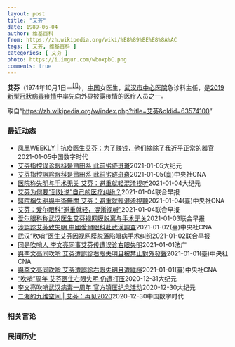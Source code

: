 ```yaml
---
layout: post
title: "艾芬"
date: 1989-06-04
author: 维基百科
from: https://zh.wikipedia.org/wiki/%E8%89%BE%E8%8A%AC
tags: [ 艾芬, 维基百科 ]
categories: [ 艾芬 ]
photo: https://i.imgur.com/wboxpbC.png
comments: true
---
```

<div class="mw-parser-output"><p><b>艾芬</b>（1974年10月1日－<sup id="cite_ref-1" class="reference"><a href="#cite_note-1">[1]</a></sup>），<a href="/wiki/%E4%B8%AD%E5%9B%BD" class="mw-redirect" title="中国">中国</a>女医生，<a href="/wiki/%E6%AD%A6%E6%B1%89%E5%B8%82%E4%B8%AD%E5%BF%83%E5%8C%BB%E9%99%A2" title="武汉市中心医院">武汉市中心医院</a>急诊科主任，是<a href="/wiki/2019%E6%96%B0%E5%9E%8B%E5%86%A0%E7%8B%80%E7%97%85%E6%AF%92%E7%96%AB%E6%83%85" class="mw-redirect" title="2019新型冠狀病毒疫情">2019新型冠狀病毒疫情</a>中率先向外界披露疫情的医疗人员之一。
</p>
</div><noscript><img src="//zh.wikipedia.org/wiki/Special:CentralAutoLogin/start?type=1x1" alt="" title="" width="1" height="1" style="border: none; position: absolute;"></noscript>
<div class="printfooter">取自“<a dir="ltr" href="https://zh.wikipedia.org/w/index.php?title=艾芬&amp;oldid=63574100">https://zh.wikipedia.org/w/index.php?title=艾芬&amp;oldid=63574100</a>”</div><div id="recent-news"><h3>最近动态</h3><ul><li><a href="https://nodebe4.github.io/waimei/2021-01-05/%E5%87%A4%E5%87%B0WEEKLY-%E6%8A%97%E7%96%AB%E5%8C%BB%E7%94%9F%E8%89%BE%E8%8A%AC-%E4%B8%BA%E4%BA%86%E8%B5%9A%E9%92%B1-%E4%BB%96%E4%BB%AC%E6%91%98%E9%99%A4%E4%BA%86%E6%88%91%E8%BF%91%E4%B9%8E%E6%AD%A3%E5%B8%B8%E7%9A%84%E5%99%A8%E5%AE%98" title="凤凰WEEKLY | 抗疫医生艾芬：为了赚钱，他们摘除了我近乎正常的器官—— 作者：米利暗 夏二 2020年12月30日，大多数人都沉浸在喜迎新年的欢乐中，但有一个医生，她却快乐不起来。 她就是...">凤凰WEEKLY | 抗疫医生艾芬：为了赚钱，他们摘除了我近乎正常的器官</a><time>2021-01-05</time><a class="tag">中国数字时代</a></li>
<li><a href="https://nodebe4.github.io/waimei/2021-01-05/%E8%89%BE%E8%8A%AC%E6%8C%87%E6%8E%A7%E8%AF%AF%E8%AF%8A%E7%9C%BC%E7%A7%91%E6%98%AF%E8%8E%86%E7%94%B0%E7%B3%BB-%E6%AD%A4%E5%89%8D%E5%8A%A3%E8%BF%B9%E6%96%91%E6%96%91" title="艾芬指控误诊眼科是莆田系 此前劣迹斑斑—— 【大纪元2021年01月06日讯】武汉肺炎疫情“发哨人”艾芬医师遭误诊导致右眼失明后，直指负责诊疗的湖北爱尔眼科医院属于“莆田系”医院，再度唤起部分中...">艾芬指控误诊眼科是莆田系 此前劣迹斑斑</a><time>2021-01-05</time><a class="tag">大纪元</a></li>
<li><a href="https://nodebe4.github.io/waimei/2021-01-05/%E8%89%BE%E8%8A%AC%E6%8C%87%E6%8E%A7%E8%AA%A4%E8%A8%BA%E7%9C%BC%E7%A7%91%E6%98%AF%E8%8E%86%E7%94%B0%E7%B3%BB-%E6%AD%A4%E5%89%8D%E5%8A%A3%E8%B7%A1%E6%96%91%E6%96%91" title="艾芬指控誤診眼科是莆田系 此前劣跡斑斑—— （中央社記者邱國強北京5日電）武漢肺炎疫情「發哨人」艾芬醫師遭誤診導致右眼失明後，直指負責診療的湖北愛爾眼科醫院屬於「莆田系」醫院，再度喚起部分中國民...">艾芬指控誤診眼科是莆田系 此前劣跡斑斑</a><time>2021-01-05</time><a class="tag">(臺)中央社CNA</a></li>
<li><a href="https://nodebe4.github.io/waimei/2021-01-04/%E5%8C%BB%E9%99%A2%E7%A7%B0%E5%A4%B1%E6%98%8E%E4%B8%8E%E6%89%8B%E6%9C%AF%E6%97%A0%E5%85%B3-%E8%89%BE%E8%8A%AC-%E9%81%BF%E9%87%8D%E5%B0%B1%E8%BD%BB%E6%B7%B7%E6%B7%86%E8%A7%86%E5%90%AC" title="医院称失明与手术无关 艾芬：避重就轻混淆视听—— 【大纪元2021年01月04日讯】针对中国武汉中心医院急诊科主任艾芬遭误诊导致右眼失明，治疗的爱尔眼科医院今天声称，艾芬的失明与手术“无直接关联...">医院称失明与手术无关 艾芬：避重就轻混淆视听</a><time>2021-01-04</time><a class="tag">大纪元</a></li>
<li><a href="https://nodebe4.github.io/waimei/2021-01-04/%E8%89%BE%E8%8A%AC%E4%B8%BA%E4%BD%95%E8%A6%81-%E5%88%B0%E5%A4%84%E8%AF%B4-%E8%87%AA%E5%B7%B1%E7%9A%84%E5%8C%BB%E7%96%97%E7%BA%A0%E7%BA%B7" title="艾芬为何要“到处说”自己的医疗纠纷？—— 艾芬声称在一家民营眼科医院接受白内障手术后视网膜脱离。（艾芬微博） 被称为冠病疫情“发哨人”的武汉医生艾芬，从元旦前夕起“到处说”，声称在一家民营眼科医...">艾芬为何要“到处说”自己的医疗纠纷？</a><time>2021-01-04</time><a class="tag">联合早报</a></li>
<li><a href="https://nodebe4.github.io/waimei/2021-01-04/%E9%86%AB%E9%99%A2%E7%A8%B1%E5%A4%B1%E6%98%8E%E8%88%87%E6%89%8B%E8%A1%93%E7%84%A1%E9%97%9C-%E8%89%BE%E8%8A%AC-%E9%81%BF%E9%87%8D%E5%B0%B1%E8%BC%95%E6%B7%B7%E6%B7%86%E8%A6%96%E8%81%BD" title="醫院稱失明與手術無關 艾芬：避重就輕混淆視聽—— （中央社記者邱國強北京4日電）針對中國武漢中心醫院急診科主任艾芬遭誤診導致右眼失明，治療的愛爾眼科醫院今天聲稱，艾芬的失明與手術「無直接關聯」。...">醫院稱失明與手術無關 艾芬：避重就輕混淆視聽</a><time>2021-01-04</time><a class="tag">(臺)中央社CNA</a></li>
<li><a href="https://nodebe4.github.io/waimei/2021-01-04/%E8%89%BE%E8%8A%AC-%E7%88%B1%E5%B0%94%E7%9C%BC%E7%A7%91-%E9%81%BF%E9%87%8D%E5%B0%B1%E8%BD%BB-%E6%B7%B7%E6%B7%86%E8%A7%86%E5%90%AC" title="艾芬：爱尔眼科“避重就轻，混淆视听”—— 艾芬表示自己从未见过今天爱尔眼科公布的三张照片，对爱尔眼科的回应并不买账。（互联网） 爱尔眼科医院今天（1月4日）通过其官方微博发布关于武汉市中心医院急...">艾芬：爱尔眼科“避重就轻，混淆视听”</a><time>2021-01-04</time><a class="tag">联合早报</a></li>
<li><a href="https://nodebe4.github.io/waimei/2021-01-03/%E7%88%B1%E5%B0%94%E7%9C%BC%E7%A7%91%E7%A7%B0%E6%AD%A6%E6%B1%89%E5%8C%BB%E7%94%9F%E8%89%BE%E8%8A%AC%E8%A7%86%E7%BD%91%E8%86%9C%E8%84%B1%E7%A6%BB%E4%B8%8E%E6%89%8B%E6%9C%AF%E6%97%A0%E5%85%B3" title="爱尔眼科称武汉医生艾芬视网膜脱离与手术无关—— 武汉抗议医生艾芬上周发文透露自己在爱尔眼科接受白内障手术后，右眼近乎失明。（微博） 曾在冠病疫情暴发之初向同事发出预警的武汉市中心医院急诊科主任艾...">爱尔眼科称武汉医生艾芬视网膜脱离与手术无关</a><time>2021-01-03</time><a class="tag">联合早报</a></li>
<li><a href="https://nodebe4.github.io/waimei/2021-01-02/%E6%B6%89%E8%AA%A4%E8%A8%BA%E8%89%BE%E8%8A%AC%E8%87%B4%E5%A4%B1%E6%98%8E-%E4%B8%AD%E5%9C%8B%E6%84%9B%E7%88%BE%E7%9C%BC%E7%A7%91%E8%B5%B4%E6%AD%A6%E6%BC%A2%E8%AA%BF%E6%9F%A5" title="涉誤診艾芬致失明 中國愛爾眼科赴武漢調查—— （中央社台北2日電）被視為2019冠狀病毒疾病（COVID-19）疫情「吹哨人」之一的武漢醫師艾芬近期傳出遭武漢愛爾眼科醫院誤診，導致失明。中國愛爾...">涉誤診艾芬致失明 中國愛爾眼科赴武漢調查</a><time>2021-01-02</time><a class="tag">(臺)中央社CNA</a></li>
<li><a href="https://nodebe4.github.io/waimei/2021-01-02/%E6%AD%A6%E6%B1%89-%E5%90%B9%E5%93%A8-%E5%8C%BB%E7%94%9F%E8%89%BE%E8%8A%AC%E5%9B%A0%E8%A7%86%E7%BD%91%E8%86%9C%E8%84%B1%E8%90%BD%E9%99%B7%E7%9C%BC%E7%97%85%E6%89%8B%E6%9C%AF%E7%BA%A0%E7%BA%B7" title="武汉“吹哨”医生艾芬因视网膜脱落陷眼病手术纠纷—— 曾在冠病暴发之初“吹哨”的武汉市中心医院急诊科主任艾芬周三发文透露自己治疗眼病导致右眼近乎失明。为其手术的爱尔眼科医院回应称，对于艾芬眼病诊治...">武汉“吹哨”医生艾芬因视网膜脱落陷眼病手术纠纷</a><time>2021-01-02</time><a class="tag">联合早报</a></li>
<li><a href="https://nodebe4.github.io/waimei/2021-01-01/%E5%90%8C%E6%98%AF%E5%90%B9%E5%93%A8%E4%BA%BA-%E6%9D%8E%E6%96%87%E4%BA%AE%E5%90%8C%E4%BA%8B%E8%89%BE%E8%8A%AC%E4%BC%A0%E9%81%AD%E8%AF%AF%E8%AF%8A%E5%8F%B3%E7%9C%BC%E5%A4%B1%E6%98%8E" title="同是吹哨人 李文亮同事艾芬传遭误诊右眼失明—— 01/01/2021 - 23:23 武汉疫情爆发一周年之际，传出当年与李文亮医生揭发疫情真相的“吹哨人”之一，至今仍遭维稳的武汉中心医院急症室主...">同是吹哨人 李文亮同事艾芬传遭误诊右眼失明</a><time>2021-01-01</time><a class="tag">法广</a></li>
<li><a href="https://nodebe4.github.io/waimei/2021-01-01/%E8%88%87%E6%9D%8E%E6%96%87%E4%BA%AE%E5%90%8C%E5%90%B9%E5%93%A8-%E8%89%BE%E8%8A%AC%E9%81%AD%E8%AA%A4%E8%A8%BA%E5%8F%B3%E7%9C%BC%E5%A4%B1%E6%98%8E%E4%B8%94%E8%A2%AB%E7%A6%81%E6%AD%A2%E5%B0%8D%E5%A4%96%E7%99%BC%E8%81%B2" title="與李文亮同吹哨 艾芬遭誤診右眼失明且被禁止對外發聲—— 中國揭露武漢肺炎疫情的兩位「吹哨人」醫師，李文亮逝世近1年，另一位是先前因誤診導致右眼失明的醫師艾芬（圖）。（圖取自急診向日葵艾芬微博網頁...">與李文亮同吹哨 艾芬遭誤診右眼失明且被禁止對外發聲</a><time>2021-01-01</time><a class="tag">(臺)中央社CNA</a></li>
<li><a href="https://nodebe4.github.io/waimei/2021-01-01/%E8%88%87%E6%9D%8E%E6%96%87%E4%BA%AE%E5%90%8C%E5%90%B9%E5%93%A8-%E8%89%BE%E8%8A%AC%E9%81%AD%E8%AA%A4%E8%A8%BA%E5%8F%B3%E7%9C%BC%E5%A4%B1%E6%98%8E%E4%B8%94%E9%81%AD%E7%B6%AD%E7%A9%A9" title="與李文亮同吹哨 艾芬遭誤診右眼失明且遭維穩—— （中央社記者邱國強北京1日電）中國揭露武漢肺炎疫情的兩位「吹哨人」醫師中，李文亮逝世近1年，中國民間試圖舉行紀念活動卻遭官方施壓，對象還包括另一位...">與李文亮同吹哨 艾芬遭誤診右眼失明且遭維穩</a><time>2021-01-01</time><a class="tag">(臺)中央社CNA</a></li>
<li><a href="https://nodebe4.github.io/waimei/2020-12-31/%E5%90%B9%E5%93%A8-%E5%91%A8%E5%B9%B4-%E8%89%BE%E8%8A%AC%E5%8C%BB%E7%94%9F%E5%8F%B3%E7%9C%BC%E5%A4%B1%E6%98%8E-%E4%BB%8D%E9%81%AD%E6%89%93%E5%8E%8B" title="“吹哨”周年 艾芬医生右眼失明 仍遭打压—— 【大纪元2020年12月31日讯】（大纪元记者梁义综合报导）中共病毒疫情曝光一周年之际，最先揭露疫情的两名吹哨人：李文亮医生已去世，而曾直言“早知道...">“吹哨”周年 艾芬医生右眼失明 仍遭打压</a><time>2020-12-31</time><a class="tag">大纪元</a></li>
<li><a href="https://nodebe4.github.io/waimei/2020-12-30/%E6%9D%8E%E6%96%87%E4%BA%AE%E5%90%B9%E5%93%A8%E6%AD%A6%E6%B1%89%E7%97%85%E6%AF%92%E4%B8%80%E5%91%A8%E5%B9%B4-%E5%AE%98%E6%96%B9%E9%95%87%E5%8E%8B%E7%BA%AA%E5%BF%B5%E6%B4%BB%E5%8A%A8" title="李文亮吹哨武汉病毒一周年 官方镇压纪念活动—— 【大纪元2020年12月31日讯】爆发新冠疫情一周年，最先揭露疫情的两名吹哨人中，李文亮医生已身故，而艾芬医生亦因眼疾致右眼失明。有民间人士在网上...">李文亮吹哨武汉病毒一周年 官方镇压纪念活动</a><time>2020-12-30</time><a class="tag">大纪元</a></li>
<li><a href="https://nodebe4.github.io/waimei/2020-12-30/%E4%BA%8C%E6%B9%98%E7%9A%84%E4%B9%9D%E7%BB%B4%E7%A9%BA%E9%97%B4-%E8%89%BE%E8%8A%AC-%E5%86%8D%E8%A7%812020" title="二湘的九维空间 | 艾芬：再见2020—— 艾芬医生 如果时光可以倒流的话，我祈求定格到2019.12.30的下午16:07分，我想，我应该可以做得更好。 再见2020 作者：艾芬 近日不少朋友...">二湘的九维空间 | 艾芬：再见2020</a><time>2020-12-30</time><a class="tag">中国数字时代</a></li>
</ul></div><div id="open-opinion"><h3>相关言论</h3><ul></ul></div><div id="mjls-record"><h3>民间历史</h3><ul></ul></div>